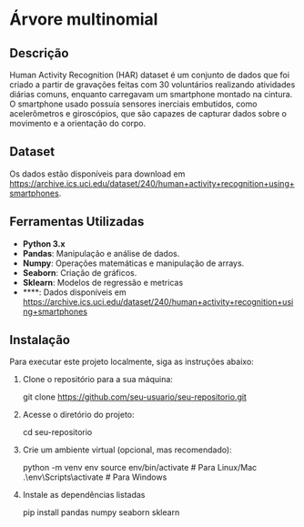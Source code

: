 # Árvore multinomial

## Descrição

Human Activity Recognition (HAR) dataset é um conjunto de dados que foi criado a partir de gravações feitas com 30 voluntários realizando atividades diárias comuns, enquanto carregavam um smartphone montado na cintura. O smartphone usado possuía sensores inerciais embutidos, como acelerômetros e giroscópios, que são capazes de capturar dados sobre o movimento e a orientação do corpo.
## Dataset

Os dados estão disponíveis para download em https://archive.ics.uci.edu/dataset/240/human+activity+recognition+using+smartphones.

## Ferramentas Utilizadas

- **Python 3.x**
- **Pandas**: Manipulação e análise de dados.
- **Numpy**: Operações matemáticas e manipulação de arrays.
- **Seaborn**: Criação de gráficos.
- **Sklearn**: Modelos de regressão e metricas
- ****: Dados disponíveis em https://archive.ics.uci.edu/dataset/240/human+activity+recognition+using+smartphones

## Instalação

Para executar este projeto localmente, siga as instruções abaixo:
1. Clone o repositório para a sua máquina:

   git clone https://github.com/seu-usuario/seu-repositorio.git

2. Acesse o diretório do projeto:

   cd seu-repositorio

3. Crie um ambiente virtual (opcional, mas recomendado):

   python -m venv env
   source env/bin/activate  # Para Linux/Mac
   .\env\Scripts\activate  # Para Windows

4. Instale as dependências listadas
   
   

   pip install pandas numpy seaborn sklearn
